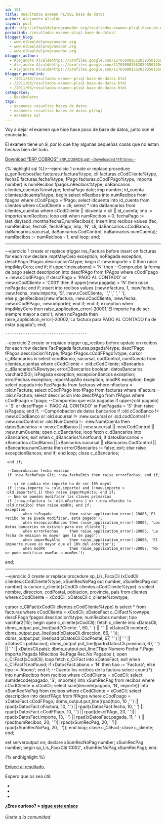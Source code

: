 ```yaml
---
id: 151
title: Resultados examen PL/SQL base de datos
author: Alejandro Alcalde
layout: post
guid: http://elbauldelprogramador.org/resultados-examen-plsql-base-de-datos/
permalink: /resultados-examen-plsql-base-de-datos/
blogger_blog:
  - www.elbauldelprogramador.org
  - www.elbauldelprogramador.org
  - www.elbauldelprogramador.org
blogger_author:
  - Alejandro Alcaldehttps://profiles.google.com/117030001562039350135noreply@blogger.com
  - Alejandro Alcaldehttps://profiles.google.com/117030001562039350135noreply@blogger.com
  - Alejandro Alcaldehttps://profiles.google.com/117030001562039350135noreply@blogger.com
blogger_permalink:
  - /2011/03/resultados-examen-plsql-base-de-datos.html
  - /2011/03/resultados-examen-plsql-base-de-datos.html
  - /2011/03/resultados-examen-plsql-base-de-datos.html
categories:
  - BaseDeDatos
tags:
  - examenes resueltos bases de datos
  - examenes resueltos bases de datos pl/sql
  - examenes sql
---
```

<div class="icosql">
</div>

Voy a dejar el examen que hice hace poco de base de datos, junto con el enunciado.

El examen tiene un 9, por lo que hay algunas pequeñas cosas que no estan hechas bien del todo.

<a class="aligncenter download-button" href="http://elbauldelprogramador.com/download/erp-cobros/" rel="nofollow"> Download &ldquo;ERP COBROS&rdquo; <small>ERP_COBROS.pdf &ndash; Downloaded 1411 times &ndash; </small> </a>



{% highlight sql %}>--ejercicio 1
create or replace procedure p_genRecibos(fac facturas.nfactura%type, cli facturas.cCodCliente%type, fechaE facturas.fecha%type, fPago facturas.cCodFPago%type, importe number) 
is
  numRecibos fpagos.nRecibos%type;
  daBancarios clientes_cuentas%rowtype;
  fechaPago date;
  imp number;
  id_cuenta clientes.idcuenta%type;
begin
     select nRecibos into numRecibos from fpagos where cCodFpago = fPago;
     select idcuenta into id_cuenta from clientes where cCodCliente = cli;
     select * into daBancarios from clientes_cuentas where cCodCliente || idcuenta = cli || id_cuenta;
     imp := importe/numRecibos;
     loop 
          exit when numRecibos = 0;
          fechaPago := last_day(add_months(fechaE,numRecibos));
          insert into recibos values (fac, numRecibos, fechaE, fechaPago, imp, 'N', cli, daBancarios.cCodBanco, daBancarios.sucursal, daBancarios.CodControl, daBancarios.numCuenta);
          numRecibos := numRecibos - 1;
     end loop;
end;


----------------------------
--ejercicio 1
create or replace trigger ins_Factura
before insert
on facturas
for each row
    declare
       imptMayCero exception;
       noPagada    exception;
       descFPago   fPagos.descripcion%type;
    begin
         if :new.importe &lt; 0 then raise imptMayCero; end if;
         if upper(:new.abono) = 'N' then 
            --Compruebo la forma de pago
            select descripcion into descfPAgo from fPAgos where cCodFpago = :new.cCodFPago;
            if descfPago = 'PAGO AL CONTADO' or :new.cCodCliente = 'C001' then
               if upper(:new.pagada) = 'N' then raise noPagada; end if;
               insert into recibos values (:new.nfactura, 1, :new.fecha, :new.fecha, :new.importe, 'S', :new.cCodCliente, ' ',' ',' ', ' ');           
            else
                p_genRecibos(:new.nfactura, :new.cCodCliente, :new.fecha, :new.cCodFPago, :new.importe);
            end if;
         end if;
    exception
             when imptMayCero then raise_application_error(-20001,'El importe ha de ser siempre mayor a cero');
             when noPagada then raise_application_error(-20002,'La factura para PAGO AL CONTADO ha de estar pagada');
    end;
    
    
    
    
    -------------------------------------
--ejercicio 2
create or replace trigger up_recibos
before update
on recibos
for each row
declare
       FacPagada facturas.pagada%type;
       descFPago fPagos.descripcion%type;
       fPago     fPagos.cCodFPago%type;
       cursor c_dBancarios is select ccodBanco, sucursal, codControl, numCuenta from clientes_cuentas where cCodCliente = :old.cCodCliente;
       xBancarios c_dBancarios%Rowtype;
       errorDBancarios boolean;
       datosBancarios  varchar2(50);
       isPagada        exception;
       excepcionBancos exception;
       errorFechas     exception;
       imporMuyAlto    exception;
       modPK           exception;
begin
     select pagada into FacPagada from facturas where nFactura = :old.nFactura;
     select cCodFPago into fPago from facturas where nFactura = :old.nFactura;
     select descripcion into descfPAgo from fPAgos where cCodFpago = fpago;
     --Compurebo que esta pagadas
     if upper(:old.pagado) = 'S' or descfPago = 'PAGO AL CONTADO' or FacPagada = 'S' then raise isPagada; end if;
     --Compriobacion de datos bancarios
     if :old.cCodBanco != :new.cCodBanco or :old.sucursal != :new.sucursal or :old.codControl != :new.codControl or :old.NumCuenta != :new.NumCuenta then
        datosBancarios := :new.cCodBanco || :new.sucursal || :new.CodControl || :new.numCuenta;
        open c_dBancarios;
             loop
                 fetch c_dBancarios into xBancarios;
                 exit when c_dBancarios%notfound;
                 if datosBancarios = xBancarios.cCodBanco || xBancarios.sucursal || xBancarios.CodControl || xBancarios.numCuenta then
                    errorDBancarios := false;
                    exit;
                 else
                     raise excepcionBancos;
                 end if;
             end loop;
        close c_dBancarios;
     
     end if; 
     
     --Comprobacion fecha emision
     if :new.fechaPago &lt; :new.fechaEmis then raise errorFechas; end if;
     
     -- si se cambia ele importe ha de ser 10% mayot
     if (:new.importe != :old.importe) and (:new.importe > :old.importe*1.1) then raise imporMuyAlto; end if;
     -- Nmo se pueden modificar las claves primarias
     if (:new.nfactura != :old.nFactura ) or (:new.nRecibo != :old.nreCibo) then raise modPK; end if;
    exception
            when isPagada        then raise_application_error(-20003,'El recibo no se puede modificar, esta pagado');
            when excepcionBancos then raise_application_error(-20004, 'Los datos bancarios no existen para ese cliente');
            when errorFechas     then raise_application_error(-20005, 'La fecha de emision es mayor que la de pago');
            when imporMuyAlto    then raise_application_error(-20006, 'El impoerte nuevo es mayor que el 10% del anterior');
            when modPK           then raise_application_error(-20007, 'No se pude modificar numFac o numRec');
end;





-----------------------------------

--ejercicio 3
create or replace procedure sp_Lis_FacxCli (xCodCli clientes.cCodCliente%type, xSumRecNoPag out number, xSumRecPag out number) 
is
  cursor c_cliente(xCodCli clientes.cCodCliente%type) 
  is 
     select nombre, direccion, codPostal, poblacion, provincia, pais from clientes where cCodCliente = xCodCli;
  xDatosCli c_cliente%rowtype;
  
  cursor c_CliFact(xCodCli clientes.cCodCliente%type)
  is
    select * from facturas where cCodCliente = xCodCli;
  xDatosFact c_CliFact%rowtype;
  descFPago fpagos.descripcion%type;
  numRecibos number;
  tipo varchar2(15);
begin
     open c_cliente(xCodCli);
          fetch c_cliente into xDatosCli;
          dbms_output.put_line(lpad('Cliente: ', 60, ' ') || '   ' || xDatosCli.nombre);
          dbms_output.put_line(lpad(xDatosCli.direccion, 66, ' '));
          dbms_output.put_line(lpad(xDatosCli.CodPostal, 67, ' ') || '   ' || xDatosCli.poblacion);
          dbms_output.put_line(lpad(xDatosCli.provincia, 67, ' ') || '   ' || xDatosCli.pais);
          dbms_output.put_line('Tipo     Numero     Fecha     F.Pago                      Importe     Pagada    NRecibos    Re.Paga    Rec.No Pagados');
          open c_CliFact(xCodCli);
          loop
              fetch c_CliFact into xDatosFact;
              exit when c_CliFact%notfound;
              if xDatosFact.abono = 'N' then tipo := 'Factura';
              else tipo := 'Abono'; end if;
              --Cuento los recibos de la factura
              select count(*) into numRecibos from recibos where cCodCliente = xCodCli;
              select sum(decode(pagado, 'S', importe)) into xSumRecPag from recibos where cCodCliente = xCodCli; 
              select sum(decode(pagado, 'N', importe)) into xSumRecNoPag from recibos where cCodCliente = xCodCli;
              select descripcion into descfPAgo from fPAgos where cCodFpago = xDatosFact.cCodFPago; 
              dbms_output.put_line(rpad(tipo, 10 ,' ') || rpad(xDatosFact.nFactura, 10, ' ') 
              || rpad(xDatosFact.fecha, 10, ' ') || rpad(xDatosFact.cCodFPago, 10, ' ')
              || rpad(descfPAgo, 20, ' ')|| rpad(xDatosFact.importe, 13, ' ') || rpad(xDatosFact.pagada, 11, ' ')
              || rpad(numRecibos, 20, ' ')|| rpad(xSumRecPag, 20, ' ')|| rpad(xSumRecNoPag, 20, ' '));
          end loop;
          close c_CliFact;
     close c_cliente;
end;

set serveroutput on;
declare
xSumRecNoPag number;
xSumRecPag number;
begin
sp_Lis_FacxCli('C002', xSumRecNoPag,xSumRecPag);
end;


{% endhighlight %}

[Enlace al resultado.][1]

Espero que os sea útil.

<div class="sharedaddy">
  <div class="sd-content">
    <ul>
      <li>
        <a class="hastip" rel="nofollow" href="http://twitter.com/home?status=ERP COBROS+http://elbauldelprogramador.com/?post_type=dlm_download&p=2157+V%C3%ADa+%40elbaulp" onclick="javascript:window.open(this.href, '', 'menubar=no,toolbar=no,resizable=yes,scrollbars=yes,height=600,width=600');return false;" title="Compartir en Twitter" target="_blank"><span class="iconbox-title"><i class="icon-twitter icon-2x"></i></span></a>
      </li>
      <li>
        <a class="hastip" rel="nofollow" href="http://www.facebook.com/sharer.php?u=http://elbauldelprogramador.com/?post_type=dlm_download&p=2157&t=ERP COBROS+http://elbauldelprogramador.com/?post_type=dlm_download&p=2157+V%C3%ADa+%40elbaulp" onclick="javascript:window.open(this.href, '', 'menubar=no,toolbar=no,resizable=yes,scrollbars=yes,height=600,width=600');return false;" title="Compartir en Facebook" target="_blank"><span class="iconbox-title"><i class="icon-facebook icon-2x"></i></span></a>
      </li>
      <li>
        <a class="hastip" rel="nofollow" href="https://plus.google.com/share?url=ERP COBROS+http://elbauldelprogramador.com/?post_type=dlm_download&p=2157+V%C3%ADa+%40elbaulp" onclick="javascript:window.open(this.href, '', 'menubar=no,toolbar=no,resizable=yes,scrollbars=yes,height=600,width=600');return false;" title="Compartir en G+" target="_blank"><span class="iconbox-title"><i class="icon-google-plus icon-2x"></i></span></a>
      </li>
    </ul>
  </div>
</div>

<span id="socialbottom" class="highlight style-2">

<p>
  <strong>¿Eres curioso? » <a onclick="javascript:_gaq.push(['_trackEvent','random','click-random']);" href="/index.php?random=1">sigue este enlace</a></strong>
</p>

<h6>
  Únete a la comunidad
</h6>

<div class="iconsc hastip" title="2240 seguidores">
  <a href="http://twitter.com/elbaulp" target="_blank"><i class="icon-twitter"></i></a>
</div>

<div class="iconsc hastip" title="2452 fans">
  <a href="http://facebook.com/elbauldelprogramador" target="_blank"><i class="icon-facebook"></i></a>
</div>

<div class="iconsc hastip" title="0 +1s">
  <a href="http://plus.google.com/+Elbauldelprogramador" target="_blank"><i class="icon-google-plus"></i></a>
</div>

<div class="iconsc hastip" title="Repositorios">
  <a href="http://github.com/algui91" target="_blank"><i class="icon-github"></i></a>
</div>

<div class="iconsc hastip" title="Feed RSS">
  <a href="http://elbauldelprogramador.com/feed" target="_blank"><i class="icon-rss"></i></a>
</div></span>

 [1]: http://pastebin.com/CUDjz0kc